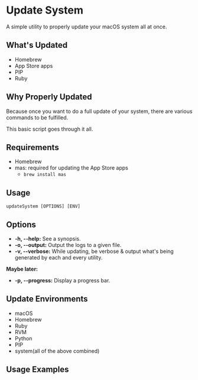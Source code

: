 # Update System

A simple utility to properly update your macOS system all at once.

## What's Updated

- Homebrew
- App Store apps
- PIP
- Ruby

## Why Properly Updated

Because once you want to do a full update of your system, there are various commands to be fulfilled.

This basic script goes through it all.

## Requirements

- Homebrew
- mas: required for updating the App Store apps
	- `brew install mas`

## Usage

`updateSystem [OPTIONS] [ENV]`

## Options

- **-h, --help:** See a synopsis.
- **-o, --output:** Output the logs to a given file.
- **-v, --verbose:** While updating, be verbose & output what's being generated by each and every utility.

**Maybe later:**

- **-p, --progress:** Display a progress bar.

## Update Environments

- macOS
- Homebrew
- Ruby
- RVM
- Python
- PIP
- system(all of the above combined)

## Usage Examples